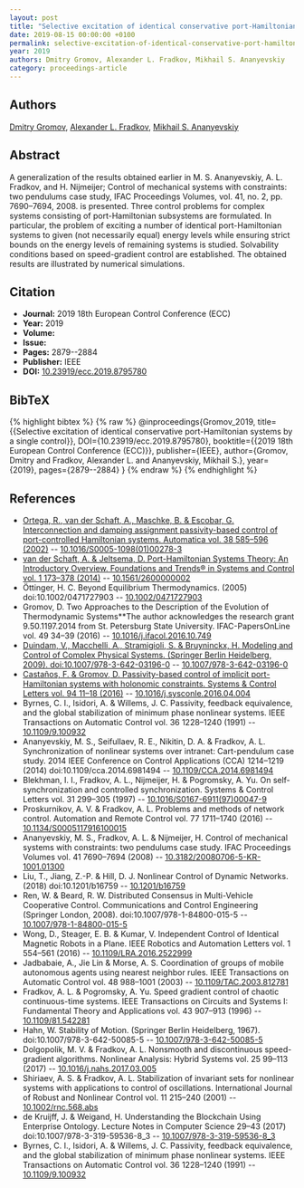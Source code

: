 ```yaml
---
layout: post
title: "Selective excitation of identical conservative port-Hamiltonian systems by a single control"
date: 2019-08-15 00:00:00 +0100
permalink: selective-excitation-of-identical-conservative-port-hamiltonian-systems-by-a-single-control
year: 2019
authors: Dmitry Gromov, Alexander L. Fradkov, Mikhail S. Ananyevskiy
category: proceedings-article
---
```

 
## Authors
[Dmitry Gromov](authors/dmitry-gromov), [Alexander L. Fradkov](authors/alexander-l-fradkov), [Mikhail S. Ananyevskiy](authors/mikhail-s-ananyevskiy)
 
## Abstract
A generalization of the results obtained earlier in M. S. Ananyevskiy, A. L. Fradkov, and H. Nijmeijer; Control of mechanical systems with constraints: two pendulums case study, IFAC Proceedings Volumes, vol. 41, no. 2, pp. 7690–7694, 2008. is presented. Three control problems for complex systems consisting of port-Hamiltonian subsystems are formulated. In particular, the problem of exciting a number of identical port-Hamiltonian systems to given (not necessarily equal) energy levels while ensuring strict bounds on the energy levels of remaining systems is studied. Solvability conditions based on speed-gradient control are established. The obtained results are illustrated by numerical simulations.
 
## Citation
- **Journal:** 2019 18th European Control Conference (ECC)
- **Year:** 2019
- **Volume:** 
- **Issue:** 
- **Pages:** 2879--2884
- **Publisher:** IEEE
- **DOI:** [10.23919/ecc.2019.8795780](https://doi.org/10.23919/ecc.2019.8795780)
 
## BibTeX
{% highlight bibtex %}
{% raw %}
@inproceedings{Gromov_2019,
  title={{Selective excitation of identical conservative port-Hamiltonian systems by a single control}},
  DOI={10.23919/ecc.2019.8795780},
  booktitle={{2019 18th European Control Conference (ECC)}},
  publisher={IEEE},
  author={Gromov, Dmitry and Fradkov, Alexander L. and Ananyevskiy, Mikhail S.},
  year={2019},
  pages={2879--2884}
}
{% endraw %}
{% endhighlight %}
 
## References
- [Ortega, R., van der Schaft, A., Maschke, B. & Escobar, G. Interconnection and damping assignment passivity-based control of port-controlled Hamiltonian systems. Automatica vol. 38 585–596 (2002)](interconnection-and-damping-assignment-passivity-based-control-of-port-controlled-hamiltonian-systems) -- [10.1016/S0005-1098(01)00278-3](https://doi.org/10.1016/S0005-1098(01)00278-3)
- [van der Schaft, A. & Jeltsema, D. Port-Hamiltonian Systems Theory: An Introductory Overview. Foundations and Trends® in Systems and Control vol. 1 173–378 (2014)](port-hamiltonian-systems-theory-an-introductory-overview-journal) -- [10.1561/2600000002](https://doi.org/10.1561/2600000002)
- Öttinger, H. C. Beyond Equilibrium Thermodynamics. (2005) doi:10.1002/0471727903 -- [10.1002/0471727903](https://doi.org/10.1002/0471727903)
- Gromov, D. Two Approaches to the Description of the Evolution of Thermodynamic Systems**The author acknowledges the research grant 9.50.1197.2014 from St. Petersburg State University. IFAC-PapersOnLine vol. 49 34–39 (2016) -- [10.1016/j.ifacol.2016.10.749](https://doi.org/10.1016/j.ifacol.2016.10.749)
- [Duindam, V., Macchelli, A., Stramigioli, S. & Bruyninckx, H. Modeling and Control of Complex Physical Systems. (Springer Berlin Heidelberg, 2009). doi:10.1007/978-3-642-03196-0](modeling-and-control-of-complex-physical-systems) -- [10.1007/978-3-642-03196-0](https://doi.org/10.1007/978-3-642-03196-0)
- [Castaños, F. & Gromov, D. Passivity-based control of implicit port-Hamiltonian systems with holonomic constraints. Systems &amp; Control Letters vol. 94 11–18 (2016)](passivity-based-control-of-implicit-port-hamiltonian-systems-with-holonomic-constraints) -- [10.1016/j.sysconle.2016.04.004](https://doi.org/10.1016/j.sysconle.2016.04.004)
- Byrnes, C. I., Isidori, A. & Willems, J. C. Passivity, feedback equivalence, and the global stabilization of minimum phase nonlinear systems. IEEE Transactions on Automatic Control vol. 36 1228–1240 (1991) -- [10.1109/9.100932](https://doi.org/10.1109/9.100932)
- Ananyevskiy, M. S., Seifullaev, R. E., Nikitin, D. A. & Fradkov, A. L. Synchronization of nonlinear systems over intranet: Cart-pendulum case study. 2014 IEEE Conference on Control Applications (CCA) 1214–1219 (2014) doi:10.1109/cca.2014.6981494 -- [10.1109/CCA.2014.6981494](https://doi.org/10.1109/CCA.2014.6981494)
- Blekhman, I. I., Fradkov, A. L., Nijmeijer, H. & Pogromsky, A. Yu. On self-synchronization and controlled synchronization. Systems &amp; Control Letters vol. 31 299–305 (1997) -- [10.1016/S0167-6911(97)00047-9](https://doi.org/10.1016/S0167-6911(97)00047-9)
- Proskurnikov, A. V. & Fradkov, A. L. Problems and methods of network control. Automation and Remote Control vol. 77 1711–1740 (2016) -- [10.1134/S0005117916100015](https://doi.org/10.1134/S0005117916100015)
- Ananyevskiy, M. S., Fradkov, A. L. & Nijmeijer, H. Control of mechanical systems with constraints: two pendulums case study. IFAC Proceedings Volumes vol. 41 7690–7694 (2008) -- [10.3182/20080706-5-KR-1001.01300](https://doi.org/10.3182/20080706-5-KR-1001.01300)
- Liu, T., Jiang, Z.-P. & Hill, D. J. Nonlinear Control of Dynamic Networks. (2018) doi:10.1201/b16759 -- [10.1201/b16759](https://doi.org/10.1201/b16759)
- Ren, W. & Beard, R. W. Distributed Consensus in Multi-Vehicle Cooperative Control. Communications and Control Engineering (Springer London, 2008). doi:10.1007/978-1-84800-015-5 -- [10.1007/978-1-84800-015-5](https://doi.org/10.1007/978-1-84800-015-5)
- Wong, D., Steager, E. B. & Kumar, V. Independent Control of Identical Magnetic Robots in a Plane. IEEE Robotics and Automation Letters vol. 1 554–561 (2016) -- [10.1109/LRA.2016.2522999](https://doi.org/10.1109/LRA.2016.2522999)
- Jadbabaie, A., Jie Lin & Morse, A. S. Coordination of groups of mobile autonomous agents using nearest neighbor rules. IEEE Transactions on Automatic Control vol. 48 988–1001 (2003) -- [10.1109/TAC.2003.812781](https://doi.org/10.1109/TAC.2003.812781)
- Fradkov, A. L. & Pogromsky, A. Yu. Speed gradient control of chaotic continuous-time systems. IEEE Transactions on Circuits and Systems I: Fundamental Theory and Applications vol. 43 907–913 (1996) -- [10.1109/81.542281](https://doi.org/10.1109/81.542281)
- Hahn, W. Stability of Motion. (Springer Berlin Heidelberg, 1967). doi:10.1007/978-3-642-50085-5 -- [10.1007/978-3-642-50085-5](https://doi.org/10.1007/978-3-642-50085-5)
- Dolgopolik, M. V. & Fradkov, A. L. Nonsmooth and discontinuous speed-gradient algorithms. Nonlinear Analysis: Hybrid Systems vol. 25 99–113 (2017) -- [10.1016/j.nahs.2017.03.005](https://doi.org/10.1016/j.nahs.2017.03.005)
- Shiriaev, A. S. & Fradkov, A. L. Stabilization of invariant sets for nonlinear systems with applications to control of oscillations. International Journal of Robust and Nonlinear Control vol. 11 215–240 (2001) -- [10.1002/rnc.568.abs](https://doi.org/10.1002/rnc.568.abs)
- de Kruijff, J. & Weigand, H. Understanding the Blockchain Using Enterprise Ontology. Lecture Notes in Computer Science 29–43 (2017) doi:10.1007/978-3-319-59536-8_3 -- [10.1007/978-3-319-59536-8_3](https://doi.org/10.1007/978-3-319-59536-8_3)
- Byrnes, C. I., Isidori, A. & Willems, J. C. Passivity, feedback equivalence, and the global stabilization of minimum phase nonlinear systems. IEEE Transactions on Automatic Control vol. 36 1228–1240 (1991) -- [10.1109/9.100932](https://doi.org/10.1109/9.100932)

